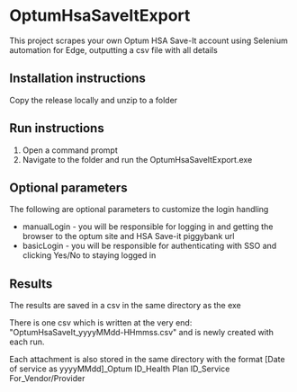 # OptumHsaSaveItExport
This project scrapes your own Optum HSA Save-It account using Selenium automation for Edge, outputting a csv file with all details

## Installation instructions
Copy the release locally and unzip to a folder

## Run instructions
1. Open a command prompt
2. Navigate to the folder and run the OptumHsaSaveItExport.exe

## Optional parameters
The following are optional parameters to customize the login handling
* manualLogin - you will be responsible for logging in and getting the browser to the optum site and HSA Save-it piggybank url
* basicLogin - you will be responsible for authenticating with SSO and clicking Yes/No to staying logged in

## Results
The results are saved in a csv in the same directory as the exe

There is one csv which is written at the very end: "OptumHsaSaveIt_yyyyMMdd-HHmmss.csv" and is newly created with each run.

Each attachment is also stored in the same directory with the format \[Date of service as yyyyMMdd\]_Optum ID_Health Plan ID_Service For_Vendor/Provider
